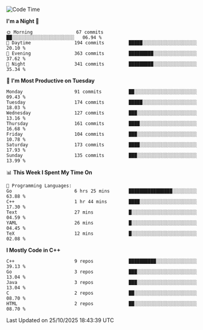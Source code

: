 <!--START_SECTION:waka-->
![Code Time](http://img.shields.io/badge/Code%20Time-699%20hrs%2049%20mins-blue)

**I'm a Night 🦉** 

```text
🌞 Morning                67 commits          ██░░░░░░░░░░░░░░░░░░░░░░░   06.94 % 
🌆 Daytime                194 commits         █████░░░░░░░░░░░░░░░░░░░░   20.10 % 
🌃 Evening                363 commits         █████████░░░░░░░░░░░░░░░░   37.62 % 
🌙 Night                  341 commits         █████████░░░░░░░░░░░░░░░░   35.34 % 
```
📅 **I'm Most Productive on Tuesday** 

```text
Monday                   91 commits          ██░░░░░░░░░░░░░░░░░░░░░░░   09.43 % 
Tuesday                  174 commits         █████░░░░░░░░░░░░░░░░░░░░   18.03 % 
Wednesday                127 commits         ███░░░░░░░░░░░░░░░░░░░░░░   13.16 % 
Thursday                 161 commits         ████░░░░░░░░░░░░░░░░░░░░░   16.68 % 
Friday                   104 commits         ███░░░░░░░░░░░░░░░░░░░░░░   10.78 % 
Saturday                 173 commits         ████░░░░░░░░░░░░░░░░░░░░░   17.93 % 
Sunday                   135 commits         ███░░░░░░░░░░░░░░░░░░░░░░   13.99 % 
```


📊 **This Week I Spent My Time On** 

```text
💬 Programming Languages: 
Go                       6 hrs 25 mins       ████████████████░░░░░░░░░   63.88 % 
C++                      1 hr 44 mins        ████░░░░░░░░░░░░░░░░░░░░░   17.30 % 
Text                     27 mins             █░░░░░░░░░░░░░░░░░░░░░░░░   04.59 % 
YAML                     26 mins             █░░░░░░░░░░░░░░░░░░░░░░░░   04.45 % 
TeX                      12 mins             █░░░░░░░░░░░░░░░░░░░░░░░░   02.08 % 
```

**I Mostly Code in C++** 

```text
C++                      9 repos             ██████████░░░░░░░░░░░░░░░   39.13 % 
Go                       3 repos             ███░░░░░░░░░░░░░░░░░░░░░░   13.04 % 
Java                     3 repos             ███░░░░░░░░░░░░░░░░░░░░░░   13.04 % 
C                        2 repos             ██░░░░░░░░░░░░░░░░░░░░░░░   08.70 % 
HTML                     2 repos             ██░░░░░░░░░░░░░░░░░░░░░░░   08.70 % 
```




 Last Updated on 25/10/2025 18:43:39 UTC
<!--END_SECTION:waka-->
